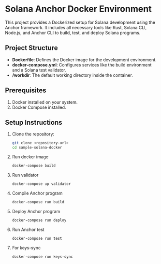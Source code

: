# Solana Anchor Docker Environment

This project provides a Dockerized setup for Solana development using the Anchor framework. It includes all necessary tools like Rust, Solana CLI, Node.js, and Anchor CLI to build, test, and deploy Solana programs.

## Project Structure

- **Dockerfile**: Defines the Docker image for the development environment.
- **docker-compose.yml**: Configures services like the build environment and a Solana test validator.
- **/workdir**: The default working directory inside the container.

## Prerequisites

1. Docker installed on your system.
2. Docker Compose installed.

## Setup Instructions

1. Clone the repository:
   ```bash
   git clone <repository-url>
   cd sample-solana-docker

2. Run docker image
    ```bash
    docker-compose build

3. Run validator
    ```bash
    docker-compose up validator

4. Compile Anchor program
    ```bash
    docker-compose run build

5. Deploy Anchor program
    ```bash
    docker-compose run deploy

6. Run Anchor test
    ```bash
    docker-compose run test

3. For keys-sync 
    ```bash
    docker-compose run keys-sync
